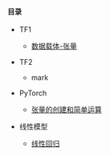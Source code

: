 #### 目录

+ TF1
  + [数据载体-张量](TF1/数据载体-张量.md)
+ TF2
  + mark
+ PyTorch
  + [张量的创建和简单运算](/PyTorch/张量的创建和简单运算.md)

+ 线性模型
  + [线性回归](/线性模型/线性回归.md)
